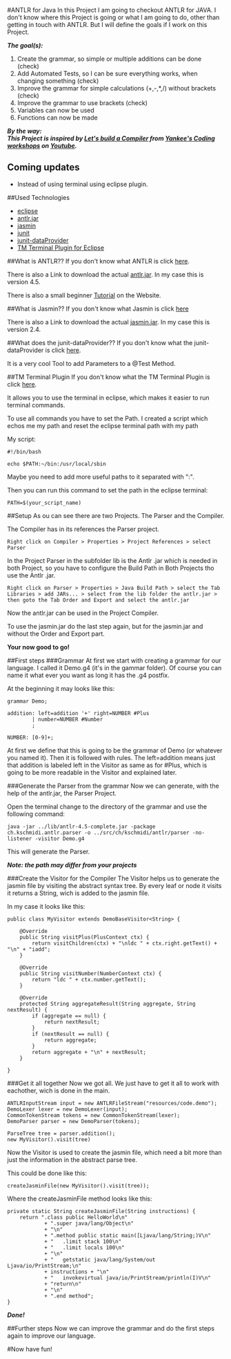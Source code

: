 #ANTLR for Java
In this Project I am going to checkout ANTLR for JAVA. I don't know where this Project is going or what I am going to do, other than getting in touch with ANTLR. But I will define the goals if I work on this Project.

***The goal(s):***

1. Create the grammar, so simple or multiple additions can be done (check)
1. Add Automated Tests, so I can be sure everything works, when changing something (check)
3. Improve the grammar for simple calculations (+,-,*,/) without brackets (check)
4. Improve the grammar to use brackets (check)
5. Variables can now be used
6. Functions can now be made

***By the way:
<br />This Project is inspired by [Let's build a Compiler](https://www.youtube.com/playlist?list=PLOfFbVTfT2vbJ9qiw_6fWwBAmJAYV4iUm) from [Yankee's Coding workshops](https://www.youtube.com/user/yankeecoding) on [Youtube](http://youtube.com).***

## Coming updates
- Instead of using terminal using eclipse plugin.

##Used Technologies
- [eclipse](https://eclipse.org)
- [antlr.jar](http://www.antlr.org/download.html)
- [jasmin](http://jasmin.sourceforge.net)
- [junit](http://junit.org)
- [junit-dataProvider](https://github.com/TNG/junit-dataprovider)
- [TM Terminal Plugin for Eclipse](http://marketplace.eclipse.org/content/tm-terminal)

##What is ANTLR??
If you don't know what ANTLR is click [here](http://www.antlr.org). 

There is also a Link to download the actual [antlr.jar](http://search.maven.org/#search%7Cga%7C1%7Cg%3A%22org.antlr%22). In my case this is version 4.5.

There is also a small beginner [Tutorial](https://theantlrguy.atlassian.net/wiki/display/ANTLR4/Getting+Started+with+ANTLR+v4) on the Website.

##What is Jasmin??
If you don't know what Jasmin is click [here](http://jasmin.sourceforge.net)

There is also a Link to download the actual [jasmin.jar](http://search.maven.org/#search%7Cga%7C1%7Cjasmin). In my case this is version 2.4.

##What does the junit-dataProvider??
If you don't know what the junit-dataProvider is click [here](https://github.com/TNG/junit-dataprovider).

It is a very cool Tool to add Parameters to a @Test Method.

##TM Terminal Plugin
If you don't know what the TM Terminal Plugin is click [here](http://marketplace.eclipse.org/content/tm-terminal).

It allows you to use the terminal in eclipse, which makes it easier to run terminal commands. 

To use all commands you have to set the Path. I created a script which echos me my path and reset the eclipse terminal path with my path

My script:
	
	#!/bin/bash

	echo $PATH:~/bin:/usr/local/sbin
	
Maybe you need to add more useful paths to it separated with ":".

Then you can run this command to set the path in the eclipse terminal:
	
	PATH=$(your_script_name)

##Setup
As ou can see there are two Projects. The Parser and the Compiler. 

The Compiler has in its references the Parser project.

	Right click on Compiler > Properties > Project References > select Parser
	
In the Project Parser in the subfolder lib is the Antlr .jar which is needed in both Project, so you have to configure the Build Path in Both Projects tho use the Antlr .jar. 

	Right click on Parser > Properties > Java Build Path > select the Tab Libraries > add JARs... > select from the lib folder the antlr.jar > then goto the Tab Order and Export and select the antlr.jar
	
Now the antlr.jar can be used in the Project Compiler.

To use the jasmin.jar do the last step again, but for the jasmin.jar and without the Order and Export part.

**Your now good to go!**

##First steps
###Grammar
At first we start with creating a grammar for our language. I called it Demo.g4 (it's in the gammar folder). Of course you can name it what ever you want as long it has the .g4 postfix. 

At the beginning it may looks like this:

	grammar Demo;

	addition: left=addition '+' right=NUMBER #Plus
			| number=NUMBER #Number
			;

	NUMBER: [0-9]+;

At first we define that this is going to be the grammar of Demo (or whatever you named it). Then it is followed with rules. The left=addition means just that addition is labeled left in the Visitor as same as for #Plus, which is going to be more readable in the Visitor and explained later. 

###Generate the Parser from the grammar
Now we can generate, with the help of the antlr.jar, the Parser Project.

Open the terminal change to the directory of the grammar and use the following command:

	java -jar ../lib/antlr-4.5-complete.jar -package ch.kschmidi.antlr.parser -o ../src/ch/kschmidi/antlr/parser -no-listener -visitor Demo.g4
	
This will generate the Parser.

***Note: the path may differ from your projects***

###Create the Visitor for the Compiler
The Visitor helps us to generate the jasmin file by visiting the abstract syntax tree. By every leaf or node it visits it returns a String, wich is added to the jasmin file.

In my case it looks like this:

	public class MyVisitor extends DemoBaseVisitor<String> {

		@Override
		public String visitPlus(PlusContext ctx) {
			return visitChildren(ctx) + "\nldc " + ctx.right.getText() + "\n" + "iadd";
		}

		@Override
		public String visitNumber(NumberContext ctx) {
			return "ldc " + ctx.number.getText();
		}

		@Override
		protected String aggregateResult(String aggregate, String nextResult) {
			if (aggregate == null) {
				return nextResult;
			}
			if (nextResult == null) {
				return aggregate;
			}
			return aggregate + "\n" + nextResult;
		}
		
	}

###Get it all together
Now we got all. We just have to get it all to work with eachother, wich is done in the main. 

	ANTLRInputStream input = new ANTLRFileStream("resources/code.demo");
	DemoLexer lexer = new DemoLexer(input);
	CommonTokenStream tokens = new CommonTokenStream(lexer);
	DemoParser parser = new DemoParser(tokens);
		
	ParseTree tree = parser.addition();
	new MyVisitor().visit(tree)
	
Now the Visitor is used to create the jasmin file, which need a bit more than just the information in the abstract parse tree.

This could be done like this:

	createJasminFile(new MyVisitor().visit(tree));
	
Where the createJasminFile method looks like this:
	
	private static String createJasminFile(String instructions) {
		return ".class public HelloWorld\n"
				+ ".super java/lang/Object\n"
				+ "\n"
				+ ".method public static main([Ljava/lang/String;)V\n"
				+ "   .limit stack 100\n"
				+ "   .limit locals 100\n"
				+ "\n"
				+ "   getstatic java/lang/System/out Ljava/io/PrintStream;\n"
				+ instructions + "\n"
				+ "   invokevirtual java/io/PrintStream/println(I)V\n"
				+ "return\n"
				+ "\n"
				+ ".end method";
	}

***Done!***
	
##Further steps
Now we can improve the grammar and do the first steps again to improve our language.

#Now have fun!

